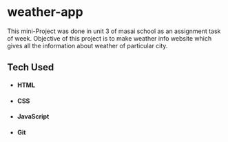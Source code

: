 # weather-app

This mini-Project was done in unit 3 of masai school as an assignment task of week. Objective of this project is to make weather info website which gives all the information about weather of particular city.

## Tech Used

- #### HTML
- #### CSS
- #### JavaScript
- #### Git


